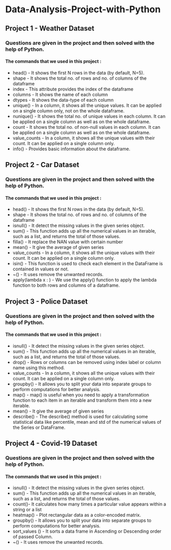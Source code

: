 # Data-Analysis-Project-with-Python
## Project 1 - Weather Dataset

### Questions are given in the project and then solved with the help of Python. 
#### The commands that we used in this project :

* head() - It shows the first N rows in the data (by default, N=5).
* shape - It shows the total no. of rows and no. of columns of the dataframe
* index - This attribute provides the index of the dataframe
* columns - It shows the name of each column
* dtypes - It shows the data-type of each column
* unique() - In a column, it shows all the unique values. It can be applied on a single column only, not on the whole dataframe.
* nunique() - It shows the total no. of unique values in each column. It can be applied on a single column as well as on the whole dataframe.
* count - It shows the total no. of non-null values in each column. It can be applied on a single column as well as on the whole dataframe.
* value_counts - In a column, it shows all the unique values with their count. It can be applied on a single column only.
* info() - Provides basic information about the dataframe.

## Project 2 - Car Dataset

### Questions are given in the project and then solved with the help of Python.
#### The commands that we used in this project : 

* head() - It shows the first N rows in the data (by default, N=5).
* shape - It shows the total no. of rows and no. of columns of the dataframe
* isnull() - It detect the missing values in the given series object.
* sum() - This function adds up all the numerical values in an iterable, such as a list, and returns the total of those values. 
* filla() - It replace the NAN value with certain number
* mean() - It give the average of given series
* value_counts - In a column, it shows all the unique values with their count. It can be applied on a single column only.
* isin() - This function is used to check each element in the DataFrame is contained in values or not.
* ~() - It uses remove the unwanted records.
* apply(lambda x : ) - We use the apply() function to apply the lambda function to both rows and columns of a dataframe.

## Project 3 - Police Dataset 

### Questions are given in the project and then solved with the help of Python.
#### The commands that we used in this project : 

* isnull() - It detect the missing values in the given series object.
* sum() - This function adds up all the numerical values in an iterable, such as a list, and returns the total of those values. 
* drop() - Rows or columns can be removed using index label or column name using this method.
* value_counts - In a column, it shows all the unique values with their count. It can be applied on a single column only.
* groupby() -  It allows you to split your data into separate groups to perform computations for better analysis.
* map() -  map() is useful when you need to apply a transformation function to each item in an iterable and transform them into a new iterable. 
* mean() -  It give the average of given series
* describe() - The describe() method is used for calculating some statistical data like percentile, mean and std of the numerical values of the Series or DataFrame. 

## Project 4 - Covid-19 Dataset

### Questions are given in the project and then solved with the help of Python.
#### The commands that we used in this project :

* isnull() - It detect the missing values in the given series object.
* sum() - This function adds up all the numerical values in an iterable, such as a list, and returns the total of those values. 
* count()- It calculates how many times a particular value appears within a string or a list 
* heatmap() - Plot rectangular data as a color-encoded matrix.
* groupby() -  It allows you to split your data into separate groups to perform computations for better analysis.
* sort_values () - It sorts a data frame in Ascending or Descending order of passed Column. 
* ~() - It uses remove the unwanted records.


